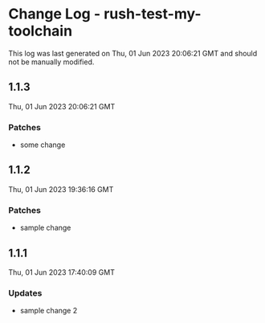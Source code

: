 # Change Log - rush-test-my-toolchain

This log was last generated on Thu, 01 Jun 2023 20:06:21 GMT and should not be manually modified.

## 1.1.3
Thu, 01 Jun 2023 20:06:21 GMT

### Patches

- some change

## 1.1.2
Thu, 01 Jun 2023 19:36:16 GMT

### Patches

- sample change

## 1.1.1
Thu, 01 Jun 2023 17:40:09 GMT

### Updates

- sample change 2

